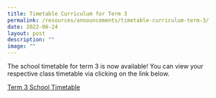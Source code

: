 ```yaml
---
title: Timetable Curriculum for Term 3
permalink: /resources/announcements/timetable-curriculum-term-3/
date: 2022-06-24
layout: post
description: ""
image: ""
---
```

The school timetable for term 3 is now available! You can view your respective class timetable via clicking on the link below.

[Term 3 School Timetable](https://staging.d1w3gt6qa53vq2.amplifyapp.com/useful-links/BMSS-Students/school-timetable/)